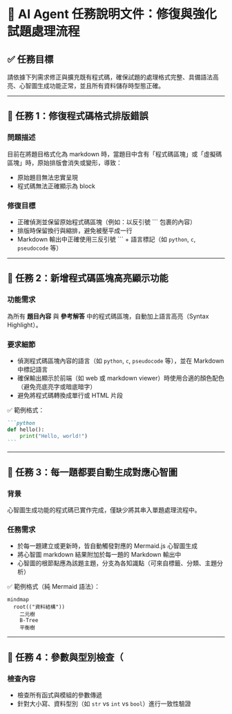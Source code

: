# 📌 AI Agent 任務說明文件：修復與強化試題處理流程

## ✅ 任務目標

請依據下列需求修正與擴充既有程式碼，確保試題的處理格式完整、具備語法高亮、心智圖生成功能正常，並且所有資料儲存時型態正確。

---

## 🧩 任務 1：修復程式碼格式排版錯誤

### 問題描述
目前在將題目格式化為 markdown 時，當題目中含有「程式碼區塊」或「虛擬碼區塊」時，原始排版會消失或變形，導致：

- 原始題目無法忠實呈現
- 程式碼無法正確顯示為 block

### 修復目標
- 正確偵測並保留原始程式碼區塊（例如：以反引號 ``` 包裹的內容）
- 排版時保留換行與縮排，避免被壓平成一行
- Markdown 輸出中正確使用三反引號 ``` + 語言標記（如 `python`, `c`, `pseudocode` 等）

---

## 🎨 任務 2：新增程式碼區塊高亮顯示功能

### 功能需求
為所有 **題目內容** 與 **參考解答** 中的程式碼區塊，自動加上語言高亮（Syntax Highlight）。

### 要求細節
- 偵測程式碼區塊內容的語言（如 `python`, `c`, `pseudocode` 等），並在 Markdown 中標記語言
- 確保輸出顯示於前端（如 web 或 markdown viewer）時使用合適的顏色配色（避免亮底亮字或暗底暗字）
- 避免將程式碼轉換成單行或 HTML 片段

✅ 範例格式：
````markdown
```python
def hello():
    print("Hello, world!")
```
````

---

## 🧠 任務 3：每一題都要自動生成對應心智圖

### 背景
心智圖生成功能的程式碼已實作完成，僅缺少將其串入單題處理流程中。

### 任務需求
- 於每一題建立或更新時，皆自動觸發對應的 Mermaid.js 心智圖生成
- 將心智圖 markdown 結果附加於每一題的 Markdown 輸出中
- 心智圖的根節點應為該題主題，分支為各知識點（可來自標籤、分類、主題分析）

✅ 範例格式（純 Mermaid 語法）：
```mermaid
mindmap
  root(("資料結構"))
    二元樹
    B-Tree
    平衡樹
```

---

## 🧪 任務 4：參數與型別檢查（

### 檢查內容
- 檢查所有函式與模組的參數傳遞
- 針對大小寫、資料型別（如 `str` vs `int` vs `bool`）進行一致性驗證
